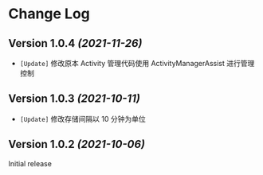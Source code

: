 Change Log
==========

Version 1.0.4 *(2021-11-26)*
----------------------------

* `[Update]` 修改原本 Activity 管理代码使用 ActivityManagerAssist 进行管理控制

Version 1.0.3 *(2021-10-11)*
----------------------------

* `[Update]` 修改存储间隔以 10 分钟为单位
 
Version 1.0.2 *(2021-10-06)*
----------------------------

 Initial release

